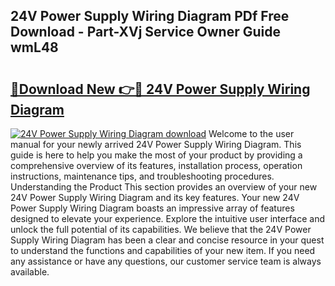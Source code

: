 ## 24V Power Supply Wiring Diagram PDf Free Download - Part-XVj Service Owner Guide wmL48

# <h2><a href="http://dfkbzx.blite.top/?on=24V+Power+Supply+Wiring+Diagram">🔗Download New 👉🔴 24V Power Supply Wiring Diagram</a></h2>

[![24V Power Supply Wiring Diagram download](https://i.imgur.com/lujVjoI.png)](http://dfkbzx.blite.top/?on=24V+Power+Supply+Wiring+Diagram)
Welcome to the user manual for your newly arrived 24V Power Supply Wiring Diagram. This guide is here to help you make the most of your product by providing a comprehensive overview of its features, installation process, operation instructions, maintenance tips, and troubleshooting procedures. Understanding the Product This section provides an overview of your new 24V Power Supply Wiring Diagram and its key features. Your new 24V Power Supply Wiring Diagram boasts an impressive array of features designed to elevate your experience. Explore the intuitive user interface and unlock the full potential of its capabilities. We believe that the 24V Power Supply Wiring Diagram has been a clear and concise resource in your quest to understand the functions and capabilities of your new item. If you need any assistance or have any questions, our customer service team is always available.
